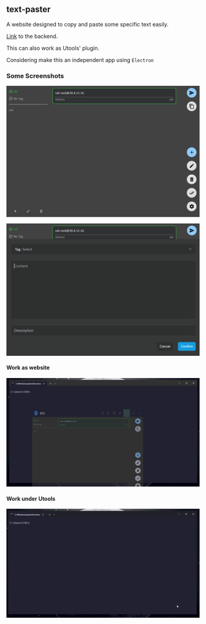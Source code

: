## text-paster

A website designed to copy and paste some specific text easily.

[Link](https://github.com/Zhonglin-Niu/text-paster-backend) to the backend.

This can also work as Utools' plugin.

Considering make this an independent app using `Electron`

### Some Screenshots

![app](/images/app.png)

![addRecord](/images/addRecord.png)

#### Work as website

![website](/images/text-paster%20as%20website.gif)

#### Work under Utools

![under Utools](/images/text-paster%20under%20utools.gif)

